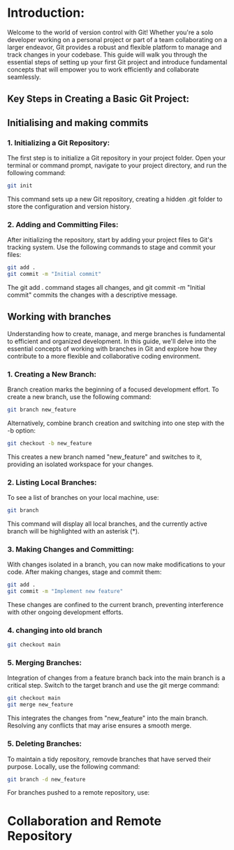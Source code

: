 # Introduction:

Welcome to the world of version control with Git! Whether you're a solo developer working on a personal project or part of a team collaborating on a larger endeavor, Git provides a robust and flexible platform to manage and track changes in your codebase. This guide will walk you through the essential steps of setting up your first Git project and introduce fundamental concepts that will empower you to work efficiently and collaborate seamlessly.

## Key Steps in Creating a Basic Git Project:

## Initialising and making commits

### 1. Initializing a Git Repository:
The first step is to initialize a Git repository in your project folder. Open your terminal or command prompt, navigate to your project directory, and run the following command:
```Bash
git init
```
This command sets up a new Git repository, creating a hidden .git folder to store the configuration and version history.

### 2. Adding and Committing Files:
After initializing the repository, start by adding your project files to Git's tracking system. Use the following commands to stage and commit your files:

```Bash
git add .
git commit -m "Initial commit"
```
The git add . command stages all changes, and git commit -m "Initial commit" commits the changes with a descriptive message.

## Working with branches
Understanding how to create, manage, and merge branches is fundamental to efficient and organized development. In this guide, we'll delve into the essential concepts of working with branches in Git and explore how they contribute to a more flexible and collaborative coding environment.

### 1. Creating a New Branch:

Branch creation marks the beginning of a focused development effort. To create a new branch, use the following command:

```Bash
git branch new_feature
```
Alternatively, combine branch creation and switching into one step with the -b option:
```Bash
git checkout -b new_feature
```
This creates a new branch named "new_feature" and switches to it, providing an isolated workspace for your changes.

### 2. Listing Local Branches:
To see a list of branches on your local machine, use:

```Bash
git branch
```
This command will display all local branches, and the currently active branch will be highlighted with an asterisk (*).

### 3. Making Changes and Committing:

With changes isolated in a branch, you can now make modifications to your code. After making changes, stage and commit them:

```Bash
git add .
git commit -m "Implement new feature"
```
These changes are confined to the current branch, preventing interference with other ongoing development efforts.

### 4. changing into old branch

```Bash
git checkout main
```
### 5. Merging Branches:

Integration of changes from a feature branch back into the main branch is a critical step. Switch to the target branch and use the git merge command:

```Bash
git checkout main
git merge new_feature
```
This integrates the changes from "new_feature" into the main branch. Resolving any conflicts that may arise ensures a smooth merge.

### 5. Deleting Branches:

To maintain a tidy repository, removde branches that have served their purpose. Locally, use the following command:

```Bash
git branch -d new_feature
```
For branches pushed to a remote repository, use:

# Collaboration and Remote Repository


